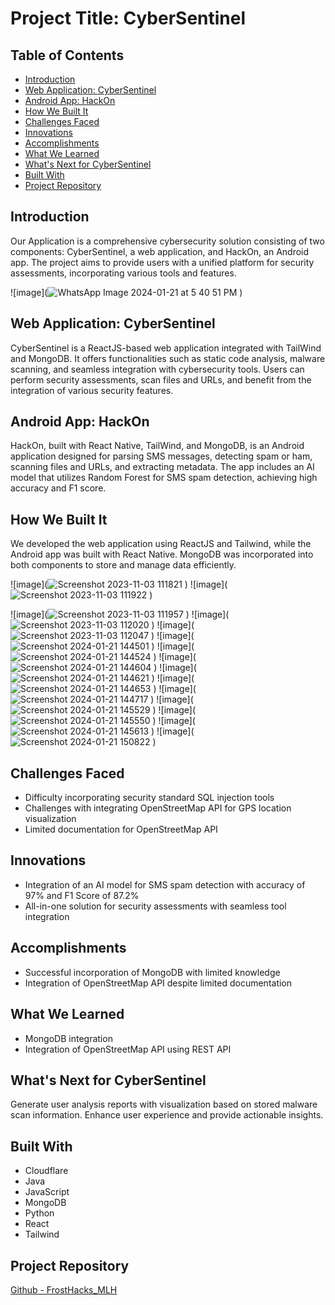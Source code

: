 # Project Title: CyberSentinel

## Table of Contents
- [Introduction](#introduction)
- [Web Application: CyberSentinel](#web-application-cybersentinel)
- [Android App: HackOn](#android-app-hackon)
- [How We Built It](#how-we-built-it)
- [Challenges Faced](#challenges-faced)
- [Innovations](#innovations)
- [Accomplishments](#accomplishments)
- [What We Learned](#what-we-learned)
- [What's Next for CyberSentinel](#whats-next-for-cybersentinel)
- [Built With](#built-with)
- [Project Repository](#project-repository)

## Introduction
Our Application is a comprehensive cybersecurity solution consisting of two components: CyberSentinel, a web application, and HackOn, an Android app. The project aims to provide users with a unified platform for security assessments, incorporating various tools and features.

![image](![WhatsApp Image 2024-01-21 at 5 40 51 PM](https://github.com/LastAirbender07/FrostHacks_MLH/assets/101379967/a4585ef4-384b-4855-9dd7-806a4dfe6795)
)

## Web Application: CyberSentinel
CyberSentinel is a ReactJS-based web application integrated with TailWind and MongoDB. It offers functionalities such as static code analysis, malware scanning, and seamless integration with cybersecurity tools. Users can perform security assessments, scan files and URLs, and benefit from the integration of various security features.

## Android App: HackOn
HackOn, built with React Native, TailWind, and MongoDB, is an Android application designed for parsing SMS messages, detecting spam or ham, scanning files and URLs, and extracting metadata. The app includes an AI model that utilizes Random Forest for SMS spam detection, achieving high accuracy and F1 score.

## How We Built It
We developed the web application using ReactJS and Tailwind, while the Android app was built with React Native. MongoDB was incorporated into both components to store and manage data efficiently.

![image](![Screenshot 2023-11-03 111821](https://github.com/LastAirbender07/FrostHacks_MLH/assets/101379967/76253ea3-75c7-4140-8924-ecd6f2dff152)
)
![image](![Screenshot 2023-11-03 111922](https://github.com/LastAirbender07/FrostHacks_MLH/assets/101379967/878d0ec7-70fb-472a-b0b2-a45819ed51aa)
)

![image](![Screenshot 2023-11-03 111957](https://github.com/LastAirbender07/FrostHacks_MLH/assets/101379967/57ba782e-dc66-4320-b15d-cb7e2902b912)
)
![image](![Screenshot 2023-11-03 112020](https://github.com/LastAirbender07/FrostHacks_MLH/assets/101379967/5b5147c6-2b89-453d-87e3-33e49c5d77b3)
)
![image](![Screenshot 2023-11-03 112047](https://github.com/LastAirbender07/FrostHacks_MLH/assets/101379967/2ad333ed-0bfc-4d94-9fa6-fc71b9563a84)
)
![image](![Screenshot 2024-01-21 144501](https://github.com/LastAirbender07/FrostHacks_MLH/assets/101379967/cffe9ac1-3b83-4313-8021-ce81cb6041cb)
)
![image](![Screenshot 2024-01-21 144524](https://github.com/LastAirbender07/FrostHacks_MLH/assets/101379967/2b5be7d2-71c7-49f6-88aa-c5936ce4a65d)
)
![image](![Screenshot 2024-01-21 144604](https://github.com/LastAirbender07/FrostHacks_MLH/assets/101379967/3c63f26a-de2d-49fd-a856-76f788046287)
)
![image](![Screenshot 2024-01-21 144621](https://github.com/LastAirbender07/FrostHacks_MLH/assets/101379967/e830ba39-b17c-4426-98a4-d2d82c1191df)
)
![image](![Screenshot 2024-01-21 144653](https://github.com/LastAirbender07/FrostHacks_MLH/assets/101379967/c7f601ae-5216-4f4c-9902-186ff7e1753f)
)
![image](![Screenshot 2024-01-21 144717](https://github.com/LastAirbender07/FrostHacks_MLH/assets/101379967/d0e703b2-7344-4850-9c35-7e9261590b47)
)
![image](![Screenshot 2024-01-21 145529](https://github.com/LastAirbender07/FrostHacks_MLH/assets/101379967/5401ca73-1e9b-4a35-949d-3fa84b60d2f0)
)
![image](![Screenshot 2024-01-21 145550](https://github.com/LastAirbender07/FrostHacks_MLH/assets/101379967/962d48ae-4e38-4fd1-8f8e-9fd1d271ea45)
)
![image](![Screenshot 2024-01-21 145613](https://github.com/LastAirbender07/FrostHacks_MLH/assets/101379967/567961cc-755e-4695-be1f-fd3380c26792)
)
![image](![Screenshot 2024-01-21 150822](https://github.com/LastAirbender07/FrostHacks_MLH/assets/101379967/792cddc5-0e76-4e90-899f-64e0626f85a6)
)

## Challenges Faced
- Difficulty incorporating security standard SQL injection tools
- Challenges with integrating OpenStreetMap API for GPS location visualization
- Limited documentation for OpenStreetMap API

## Innovations
- Integration of an AI model for SMS spam detection with accuracy of 97% and F1 Score of 87.2%
- All-in-one solution for security assessments with seamless tool integration

## Accomplishments
- Successful incorporation of MongoDB with limited knowledge
- Integration of OpenStreetMap API despite limited documentation

## What We Learned
- MongoDB integration
- Integration of OpenStreetMap API using REST API

## What's Next for CyberSentinel
Generate user analysis reports with visualization based on stored malware scan information. Enhance user experience and provide actionable insights.

## Built With
- Cloudflare
- Java
- JavaScript
- MongoDB
- Python
- React
- Tailwind

## Project Repository
[Github - FrostHacks_MLH](https://github.com/LastAirbender07/FrostHacks_MLH)
